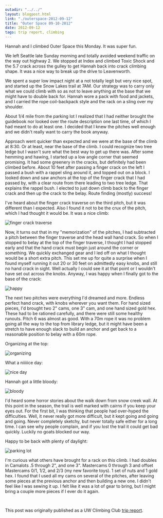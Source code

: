 ```yaml
---
outadir: "../../"
layout: blogpost.html
link: "./outerspace-2012-09-12"
title: "Outer Space 09-10-2012"
date: 2012-09-12
tags: trip report, climbing
---
```

Hannah and I climbed Outer Space this Monday. It was super fun.

We left Seattle late Sunday morning and totally avoided weekend traffic on the way out highway 2. We stopped at Index and climbed Toxic Shock and the 5.7 crack across the gulley to get Hannah back into crack climbing shape. It was a nice way to break up the drive to Leavenworth.

We spent a super low impact night at a not totally legit but very nice spot, and started up the Snow Lakes trail at 7AM. Our strategy was to carry only what we could climb with so as not to leave anything at the base that we might have to double back for. Hannah wore a pack with food and jackets, and I carried the rope coil-backpack style and the rack on a sling over my shoulder.

About 1/4 mile from the parking lot I realized that I had neither brought the guidebook nor looked over the route description one last time, of which I had meant to do at least one. I decided that I knew the pitches well enough and we didn't really want to carry the book anyway. 

Approach went quicker than expected and we were at the base of the climb at 8:30. Or at least, near the base of the climb. I could recognize two tree ledge but I wasn't sure what the best way to get up there was. After some hemming and hawing, I started up a low angle corner that seemed promising. It had some greenery in the cracks, but definitely had been climbed before. About 10 feet after passing a finger crack on the left I passed a bush with a rappel sling around it, and topped out on a block. I looked down and saw anchors at the top of the finger crack that I had passed by, with a clear route from there leading to two tree ledge. That explains the rappel bush. I elected to just down climb back to the finger crack and then up the crack to the belay. Route finding (mostly) success!

I've heard about the finger crack traverse on the third pitch, but it was different than I expected. Also I found it not to be the crux of the pitch, which I had thought it would be. It was a nice climb:

![finger crack traverse](image1.jpg "finger crack traverse")

Now, it turns out that in my "memorization" of the pitches, I had subtracted a pitch between the finger traverse and the head wall hand crack. So when I stopped to belay at the top of the finger traverse, I thought I had stopped early and that the hand crack must begin just around the corner or something. We quickly exchanged gear and I led off on what I thought would be a short extra pitch. This set me up for quite a surprise when I found myself running it out 20 or 30 feet on admittedly easy knobs, and still no hand crack in sight. Well actually I could see it at that point or I wouldn't have set out across the knobs. Anyway, I was happy when I finally got to the base of the crack:

![happy](image2.jpg "happy")

The next two pitches were everything I'd dreamed and more. Endless perfect hand crack, with knobs wherever you want them. For hand sized pieces, I'd brought two 2" cams, one 3" cam, and one hand sized gold hex. These had to be rationed carefully, and there were still some healthy runouts. Pitch 6 was almost as good. With a 70m rope it was no problem going all the way to the top from library ledge, but it might have been a stretch to have enough slack to build an anchor and get back to a reasonable position to belay with a 60m rope.

Organizing at the top:

![organizing](image3.jpg "organizing")

What a niiiiice day:

![nice day](image4.jpg "nice day")

Hannah got a little bloody:

![bloody](image5.jpg "bloody")

I'd heard some horror stories about the walk down from snow creek wall. At this point in the season, the trail is well marked with cairns if you keep your eyes out. For the first bit, I was thinking that people had over-hyped the difficulties. Well, it never really got more difficult, but it kept going and going and going. Never completely sketchy, but never totally safe either for a long time. I can see why people complain, and if you lost the trail it could get bad quickly. Luckily no goats blocked our way.

Happy to be back with plenty of daylight:

![parking lot](image6.jpg "parking lot")


I'm curious what others have brought for a rack on this climb. I had doubles in Camalots .5 through 2", and one 3". Mastercams 0 through 3 and offset Mastercams 0/1, 1/2, and 2/3 (my new favorite toys). 1 set of nuts and 1 gold hex. I found that I used all my cams on several of the pitches, after leaving some pieces at the previous anchor and then building a new one. I didn't feel like I was sewing it up. I felt like it was a lot of gear to bring, but I might bring a couple more pieces if I ever do it again.


<br><p class='attribution'>This post was originally published as a UW Climbing Club [trip report](http://students.washington.edu/climb/forum/viewtopic.php?f=32&t=7026).</p>

